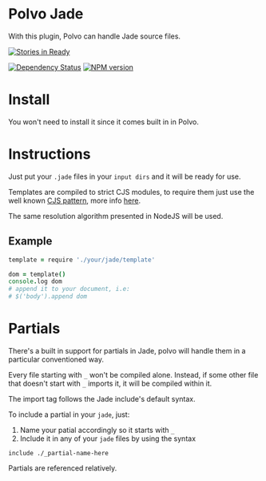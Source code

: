 # Polvo Jade

With this plugin, Polvo can handle Jade source files.

[![Stories in Ready](https://badge.waffle.io/polvo/polvo-jade.png)](https://waffle.io/polvo/polvo-jade)

[![Dependency Status](https://gemnasium.com/polvo/polvo-jade.png)](https://gemnasium.com/polvo/polvo-jade) [![NPM version](https://badge.fury.io/js/polvo-jade.png)](http://badge.fury.io/js/polvo-jade)

# Install

You won't need to install it since it comes built in in Polvo.

# Instructions

Just put your `.jade` files in your `input dirs` and it will be ready for use.

Templates are compiled to strict  CJS modules, to require them just use the well
known [CJS pattern](http://nodejs.org/api/modules.html), more
info [here](http://wiki.commonjs.org/wiki/Modules/1.1).

The same resolution algorithm presented in NodeJS will be used.

## Example

````coffeescript
template = require './your/jade/template'

dom = template()
console.log dom
# append it to your document, i.e:
# $('body').append dom
````

# Partials

There's a built in support for partials in Jade, polvo will handle them in a 
particular conventioned way.

Every file starting with `_` won't be compiled alone. Instead, if some other
file that doesn't start with `_` imports it, it will be compiled within it.

The import tag follows the Jade include's default syntax.


To include a partial in your `jade`, just:

 1. Name your patial accordingly so it starts with `_`
 1. Include it in any of your `jade` files by using the syntax

 ````jade
 include ./_partial-name-here
 ````

 Partials are referenced relatively.